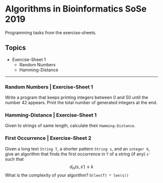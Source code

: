 #  Algorithms in Bioinformatics SoSe 2019
Programming tasks from the exercise-sheets.

##  Topics
* Exercise-Sheet 1
	* Random Numbers
	* Hamming-Distance

---

###  Random Numbers | Exercise-Sheet 1
Write a program that keeps printing integers between 0 and 50 until the number 42 appears. 
Print the total number of generated integers at the end.

###  Hamming-Distance | Exercise-Sheet 1
Given to strings of same length, calculate their `Hamming-Distance`.

### First Occurrence | Exercise-Sheet 2
Given a long text `String T`, a shorter pattern `String s`, and an `integer k`, give an algorithm that finds the first occurrence in `T` of a string (if any) `s'` such that $$d_H(s, s' ) ≤ k$$ What is the complexity of your algorithm? `O(len(T) * len(s))`
